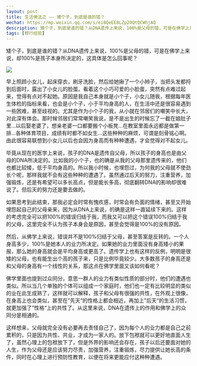 ```yaml
---
layout: post
title: 生活佛法之 —— 矮个子，到底是谁的错？
wechat: https://mp.weixin.qq.com/s/ei8QeEE8LZp20QtQCWhjAQ
description: 矮个子，到底是谁的错？从DNA遗传上来说，100%是父母的错，可是在佛学上来说，却100%是孩子本身所决定的，这具体是怎么回事呢？
tags: [修行经验]
---
```


矮个子，到底是谁的错？从DNA遗传上来说，100%是父母的错，可是在佛学上来说，却100%是孩子本身所决定的，这具体是怎么回事呢？

![](../images/2022-05-20-10-20-04.png)

早上照顾小女儿，起床穿衣，刷牙洗脸，然后给她揪了一个小辫子，当把头发都捋到后面时，露出了小女儿的脸蛋。看着这个小巧可爱的小脸蛋，突然有点难过起来，觉得有点对不起她。原因是我自己本身就是小个子，小女儿随我，根据每年医生体检的指标来看，也会是小个子，小于平均身高的人，在生活中还是很容易遇到一些困难，甚至歧视的。尤其是作为小个子的我，从小就在邻居们的嘲笑中长大，对此深有体会。那时候邻居们常常嘲笑我说，是不是出生的时候忘了一截在娘肚子里…以后娶老婆了，想亲老婆一口都要搬个小板凳…在教室里面永远都是做第一排…各种体育项目，成绩有时都不如女生…这些种种的麻烦，可谓是刻骨铭心啊。由此很容易联想到小女儿以后也会因为身高而有种种遭遇，才会觉得对不起女儿。

毕竟从现在的医学上来说，孩子的DNA是遗传自父母，所以孩子的身高也是由父母的DNA所决定的。比如我的小个子，也的确是从我的父母那里遗传来的，他们也都比较矮，低于平均身高的。所以我小时候，也埋怨过，为何我的父母就不使劲长个呢，那样我就不会有这些种种的遭遇了。虽然通过后天的努力，注重营养，加强锻炼，还是有希望可以多长高点，但是能长多高，彻底翻转DNA的影响却很难说了。但后天的努力还是要去做的。

如果思考到此结束，那我必定会时常有愧疚感，时常会有负面的情绪，甚至又开始埋怨起自己的父母亲来，因为从DNA上来说，的确是这样一直延续下来的。这样的考虑完全可以把100%的错误归结于我，而我又可以把这个错误100%归结于我的父母，这里完全不认为孩子本身会是原因，甚至会觉得是100%的没有原因。

然后，从佛学上来说，错误并不是100%归结于父母，甚至答案是反转的。一个人身高多少，100%是她本人的业力所决定。如果她的业力里面没有身高矮小的果报，那么她的身高就会是平均身高或更高了。遗传学上也有这样的反例，明明是很矮的父母，也有能生出个高的孩子来，只是比例毕竟较少。大多数孩子的身高还是和父母的身高有一个线性的关系，那这点在佛学里面又该如何看呢？

佛学里面也提到过众同分，意思一群人的业力有类似性质的部分时，他们的遭遇也类似。所以当几个单独的个体可以组成一个家庭时，他们也一定有比较明显的类似的业在此生成熟了，这样就可以解释，孩子和父母有很强的共性，在外观上很像，在身高上也会类似，甚至在”先天“的性格上都会相近，再加上”后天“的生活习惯，就更加强了”性格“上的共性了。从这里来说，DNA在遗传上的作用和佛学上的众同分是相通的。

这样想来，父母就完全没有必要再去责怪自己了，因为每个人的业力都是自己之前累积的，只是因为共性、共业，才成为一家人的。放下包袱就可以更好地直面人生了，虽然心理上的包袱放下了，但是外界的影响还会存在，孩子以后还要面对她的人生，作为父母还是应该努力尽责，加强营养，注重锻炼，尽力提供让她长高的条件，同时在心理上进行预防性教育，以便在将来更能应付这种种遭遇。

